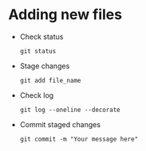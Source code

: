 # Adding new files

-   Check status

        git status

-   Stage changes

        git add file_name

-   Check log

    	git log --oneline --decorate

-   Commit staged changes

        git commit -m "Your message here"

